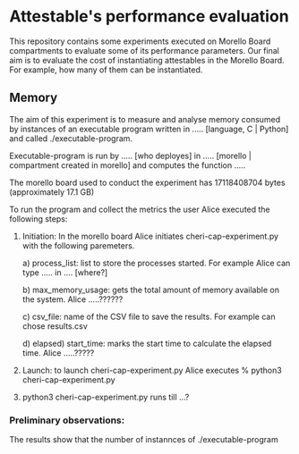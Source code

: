 # Attestable's performance evaluation

This repository contains some experiments executed on Morello Board compartments to evaluate some of its performance parameters. Our final aim is to evaluate the cost of instantiating attestables in the Morello Board. For example, how many of them can be instantiated.


## Memory
The aim of this experiment is to measure and analyse memory
consumed by instances of an executable
program written in ..... [language, C | Python] and called ./executable-program.

Executable-program is run by ..... [who deployes] in .....
[morello | compartment created in morello]
and computes the function .....

The morello board used to conduct the experiment
has 17118408704 bytes  (approximately 17.1 GB)

To run the program and collect the metrics the user
Alice executed the following steps:


1) Initiation: In the morello board Alice initiates cheri-cap-experiment.py with the
following paremeters.

    a) process_list: list to store the processes started. For
     example Alice can type .....  in .... [where?]

    b) max_memory_usage: gets the total amount of memory available on the system.
     Alice .....??????

    c) csv_file: name of the CSV file to save the results. For
       example can chose results.csv

    d) elapsed) start_time: marks the start time to calculate the elapsed time.
       Alice .....?????

1) Launch: to launch cheri-cap-experiment.py Alice executes
   % python3 cheri-cap-experiment.py

1) python3 cheri-cap-experiment.py runs till ...?


### Preliminary observations:
The results show that the number of instannces of ./executable-program
 


